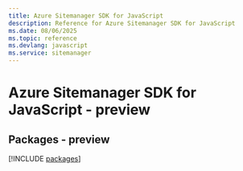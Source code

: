 ```yaml
---
title: Azure Sitemanager SDK for JavaScript
description: Reference for Azure Sitemanager SDK for JavaScript
ms.date: 08/06/2025
ms.topic: reference
ms.devlang: javascript
ms.service: sitemanager
---
```

# Azure Sitemanager SDK for JavaScript - preview
## Packages - preview
[!INCLUDE [packages](sitemanager-index.md)]